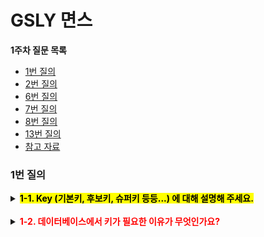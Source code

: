 
# GSLY 면스


**1주차 질문 목록**

- [1번 질의](#1번-질의)
- [2번 질의](#2번-질의)
- [6번 질의](#6번-질의)
- [7번 질의](#7번-질의)
- [8번 질의](#8번-질의)
- [13번 질의](#13번-질의)
- [참고 자료](#참고-자료)

### 1번 질의

<details><summary><mark><strong>1-1. Key (기본키, 후보키, 슈퍼키 등등...) 에 대해 설명해 주세요.</strong></mark></summary>
<ul>
<li><p>키(key)는 데이터베이스에서 조건을 만족하는 튜플을 찾거나, 순서대로 정렬할 때 <span style="color: black; background-color:#fff5b1">다른 튜플들과 구별할 수 있는 유일한 식별자이다.</span></p>
</li>
<li><p>key는 <span style="color: black; background-color:#fff5b1">하나의 key 값으로 튜플을 유일하게 식별할 수 있는 성질인 <strong>유일성</strong></span>과 <span style="color: black; background-color:#fff5b1">키를 구성하는 속성들 중 가장 최소로 필요한 속성들로만 키를 구성하는 성질인 <strong>최소성</strong></span>이라는 속성을 가진다.</p>
</li>
<li><p>슈퍼키, 후보키, 기본키, 대체키, 유일키, 외래키가 있다.</p>
<p align="center">
<img src="./image/2024.03.07-신재윤-image01.png", height="50%", width="80%">
</p><br>
</li>
<li><p><span style="color: black; background-color:#fff5b1"><strong>슈퍼키 (Super Key)</strong></span></p>
<ul>
<li>릴레이션(테이블)에서 튜플(행)을 유일하게 식별할 수 있는 하나 이상 속성들의 집합</li>
<li>유일성 O, 최소성 X</li>
<li>
<details><summary>ex) <code>PLAYER(id, name, team_id, back_number, birth_date)</code> 릴레이션에서 슈퍼키를 찾으시오.</summary>
<ul>
<li><code>{id, name, team_id, back_number, birth_date}</code><ul>
<li>릴레이션의 정의 자체가 튜플들로 이루어진 집합이니까 중복자체를 허용하지 않아서 전체 attributes set 자체로 superkey가 될 수 있음</li>
</ul>
</li>
<li><code>{id, name}</code> <strong>,</strong> <code>{name, team_id, back_number}</code> ****.. 기타 등등</li>
</ul>
</details>
</li>
</ul>
</li>
<li><p><span style="color: black; background-color:#fff5b1"><strong>후보키 (Candidate Key)</strong></span></p>
<ul>
<li>기본키가 될 수 있는 후보로 선정된 키</li>
<li>어느 하나의 속성이라도 제거하면 유일하게 튜플(행)을 식별할 수 없는 슈퍼키, minimal superkey 라고도 함</li>
<li>유일성 O, 최소성 O</li>
<li>
<details><summary>ex) <code>PLAYER(id, name, team_id, back_number, birth_date)</code> 릴레이션 에서 후보키를 찾으시오.</summary>
<ul>
<li><code>{id}</code><ul>
<li>id는 이미 attribute가 1개니까 제거할 수 없음, 후보키</li>
</ul>
</li>
<li><code>{team_id, back_numer}</code><ul>
<li>이 둘 중 하나라도 없애면 각각 하나하나는 유니크하게 튜플들을 식별할 수 없음, 후보키</li>
</ul>
</li>
</ul>
</details>
</li>
</ul>
</li>
<li><p><span style="color: black; background-color:#fff5b1"><strong>기본키 (Primary Key)</strong></span></p>
<ul>
<li>릴레이션(테이블)에서 튜플(행)을 유일하게 식별하기 위해 선택된 후보키</li>
<li>릴레이션에서 기본키는 단 1개</li>
<li>
<details><summary>ex) <code>PLAYER(id, name, team_id, back_number, birth_date)</code> 릴레이션 에서 개인키를 찾으시오.</summary>
<ul>
<li><code>{id}</code> 혹은 <code>{team_id, back_number}</code> 둘 중 하나를 <strong>개인키</strong>로 선택</li>
<li>보통 attributes 수가 적은 경우를 pk로 선택 많이함. 여기서는 <strong><code>{id}</code></strong> 선택</li>
<li>pk는 보통 밑줄 그어서 표시</li>
</ul>
</details>
</li>
</ul>
</li>
<li><p><span style="color: black; background-color:#fff5b1"><strong>유일키 (Unique Key)</strong></span></p>
<ul>
<li>후보키 중 선택받지 못한 키로, 대체키(alternate key) 라고도 부름</li>
<li>
<details><summary>ex) <code>PLAYER(id, name, team_id, back_number, birth_date)</code> 릴레이션 에서 유일키를 찾으시오.</summary>
<ul>
<li>id가 pk로 선택된 경우에 <strong>유일키(=대체키)</strong> 는 <code>{team_id, back_number}</code></li>
</ul>
</details>
</li>
</ul>
</li>
<li><p><span style="color: black; background-color:#fff5b1"><strong>외래키 (Foreign Key)</strong></span></p>
<ul>
<li>다른 릴레이션의 기본키를 참조하는 속성들의 집합</li>
<li>
<details><summary>ex) <code>PLAYER(id, name, team_id, back_number, birth_date)</code> , <code>TEAM(id, name, manger)</code> 두 릴레이션 중에서 외래키를 찾으시오.</summary>
<ul>
<li>여기서 <strong>외래키</strong>(foreign key)는 PLAYER의 <strong><code>{team_id}</code></strong></li>
</ul>
</details>
</li>
</ul>
</li>
<li><p><span style="color: black; background-color:#fff5b1"><strong>복합키 (Composite Key)</strong></span></p>
<ul>
<li>각 튜플(행)을 식별할 수 있는 두 개 이상의 속성들로 구성된 후보키</li>
<li>
<details><summary>슈퍼키와 복합키의 차이</summary>
<p><p>슈퍼키와 복합키의 차이는 “구성하고 있는 키가 어떤 키인지”</p></p>
<ul>
<li>슈퍼키 : 구성되는 키가 후보키에 들어가지 않는다. 예를 들어, <code>(학번 + 이름)</code> 의 경우 학번은 기본키로 후보키의 범주이지만, 후보키는 중복 가능</li>
<li>복합키 : 구성되는 키가 모두 후보키에 속한다. 예를 들어, <code>(학번 + 강의코드)</code> 의 경우 학번으로 학생 구별 가능하고 강의 코드로 강의 구별 가능하다. 중복된 값을 허용하기 위해 2개의 후보키를 복합키로 하여 기본키를 생성한 형태이다.</li>
</ul>
</details>
</li>
</ul>
</li>
</ul>
</details>

<br>

<details><summary><span style="color:red"><strong>1-2. 데이터베이스에서 키가 필요한 이유가 무엇인가요?</strong></span></summary>

</details>